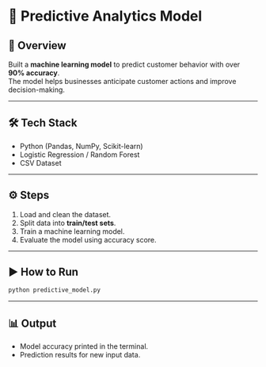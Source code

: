 # 🤖 Predictive Analytics Model

## 📖 Overview
Built a **machine learning model** to predict customer behavior with over **90% accuracy**.  
The model helps businesses anticipate customer actions and improve decision-making.

---

## 🛠️ Tech Stack
- Python (Pandas, NumPy, Scikit-learn)
- Logistic Regression / Random Forest
- CSV Dataset

---

## ⚙️ Steps
1. Load and clean the dataset.  
2. Split data into **train/test sets**.  
3. Train a machine learning model.  
4. Evaluate the model using accuracy score.

---

## ▶️ How to Run
```bash
python predictive_model.py
```

---

## 📊 Output
- Model accuracy printed in the terminal.  
- Prediction results for new input data.
